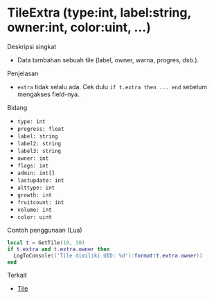 # TileExtra (type:int, label:string, owner:int, color:uint, ...)

Deskripsi singkat
- Data tambahan sebuah tile (label, owner, warna, progres, dsb.).

Penjelasan
- `extra` tidak selalu ada. Cek dulu `if t.extra then ... end` sebelum mengakses field-nya.

Bidang
- `type: int`
- `progress: float`
- `label: string`
- `label2: string`
- `label3: string`
- `owner: int`
- `flags: int`
- `admin: int[]`
- `lastupdate: int`
- `alttype: int`
- `growth: int`
- `fruitcount: int`
- `volume: int`
- `color: uint`

Contoh penggunaan (Lua)
```lua
local t = GetTile(10, 10)
if t.extra and t.extra.owner then
  LogToConsole(('Tile dimiliki UID: %d'):format(t.extra.owner))
end
```

Terkait
- [Tile](../structures/Tile.md)
